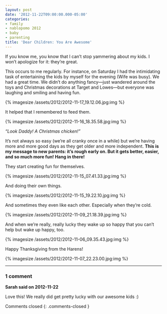 ```yaml
---
layout: post
date: '2012-11-22T09:00:00.000-05:00'
categories:
- family
- nablopomo 2012
- baby
- parenting
title: 'Dear Children: You Are Awesome'
---
```


If you know me, you know that I can’t stop yammering about my kids. I won’t apologize for it: they’re great.

This occurs to me regularly. For instance, on Saturday I had the intimidating task of entertaining the kids by myself for the evening (Wife was busy). We had a great time. We didn’t do anything fancy—just wandered around the toys and Christmas decorations at Target and Lowes—but everyone was laughing and smiling and having fun.  

{% imagesize /assets/2012/2012-11-17_19.12.06.jpg:img %}

It helped that I remembered to feed them.

{% imagesize /assets/2012/2012-11-16_18.35.58.jpg:img %}

*“Look Daddy! A Christmas chicken!”*

It’s not always so easy (we’re all cranky once in a while) but we’re having more and more good days as they get older and more independent. **This is my message to new parents: it’s rough early on. But it gets better, easier, and so much more fun! Hang in there!**

They start creating fun for themselves.

{% imagesize /assets/2012/2012-11-15_07.41.33.jpg:img %}

And doing their own things.

{% imagesize /assets/2012/2012-11-15_19.22.10.jpg:img %}

And sometimes they even like each other. Especially when they’re cold.

{% imagesize /assets/2012/2012-11-09_21.18.39.jpg:img %}

And when we’re really, really lucky they wake up so happy that you can’t help but wake up happy, too.

{% imagesize /assets/2012/2012-11-06_09.35.43.jpg:img %}

Happy Thanksgiving from the Harens!

{% imagesize /assets/2012/2012-11-07_22.23.00.jpg:img %}

---

### 1 comment

**Sarah said on 2012-11-22**

Love this! We really did get pretty lucky with our awesome kids :)

Comments closed
{: .comments-closed }